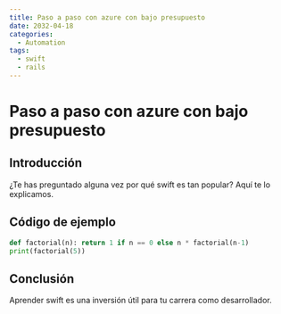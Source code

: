 ```yaml
---
title: Paso a paso con azure con bajo presupuesto
date: 2032-04-18
categories:
  - Automation
tags:
  - swift
  - rails
---
```


# Paso a paso con azure con bajo presupuesto

## Introducción

¿Te has preguntado alguna vez por qué swift es tan popular? Aquí te lo explicamos.

## Código de ejemplo

```python
def factorial(n): return 1 if n == 0 else n * factorial(n-1)
print(factorial(5))
```

## Conclusión

Aprender swift es una inversión útil para tu carrera como desarrollador.